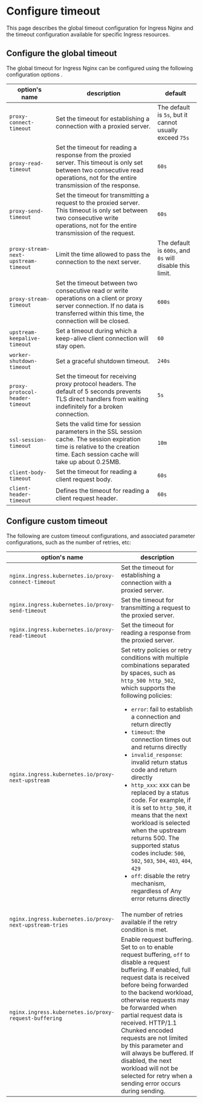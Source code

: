 
# Configure timeout

This page describes the global timeout configuration for Ingress Nginx and the timeout configuration available for specific Ingress resources.

## Configure the global timeout

The global timeout for Ingress Nginx can be configured using the following configuration options .

|option's name|description|default|
|---- |---- | --- |
|`proxy-connect-timeout`| Set the timeout for establishing a connection with a proxied server. |The default is `5s`, but it cannot usually exceed  `75s` |
|`proxy-read-timeout`| Set the timeout for reading a response from the proxied server. This timeout is only set between two consecutive read operations, not for the entire transmission of the response. |`60s`|
|`proxy-send-timeout`| Set the timeout for transmitting a request to the proxied server.  This timeout is only set between two consecutive write operations, not for the entire transmission of the request. |`60s`|
|`proxy-stream-next-upstream-timeout`| Limit the time allowed to pass the connection to the next server. |The default is `600s`,  and `0s` will disable this limit. |
|`proxy-stream-timeout`|Set the timeout between two consecutive read or write operations on a client or proxy server connection. If no data is transferred within this time, the connection will be closed.|`600s`|
|`upstream-keepalive-timeout`|Set a timeout during which a keep-alive client connection will stay open. | `60`|
|`worker-shutdown-timeout`|Set a graceful shutdown timeout. |`240s`|
|`proxy-protocol-header-timeout`| Set the timeout for receiving proxy protocol headers. The default of 5 seconds prevents TLS direct handlers from waiting indefinitely for a broken connection. |`5s`|
|`ssl-session-timeout`| Sets the valid time for session parameters in the SSL session cache. The session expiration time is relative to the creation time. Each session cache will take up about 0.25MB. |`10m`|
|`client-body-timeout`|Set the timeout for reading a client request body. |`60s`|
|`client-header-timeout`|Defines the timeout for reading a client request header. |`60s`|

## Configure custom timeout

The following are custom timeout configurations, and associated parameter configurations, such as the number of retries, etc:

|option's name|description|
| ---- |---- |
|`nginx.ingress.kubernetes.io/proxy-connect-timeout`| Set the timeout for establishing a connection with a proxied server. |
|`nginx.ingress.kubernetes.io/proxy-send-timeout`| Set the timeout for transmitting a request to the proxied server. |
| `nginx.ingress.kubernetes.io/proxy-read-timeout` | Set the timeout for reading a response from the proxied server. |
|`nginx.ingress.kubernetes.io/proxy-next-upstream`|Set retry policies or retry conditions with multiple combinations separated by spaces, such as `http_500 http_502`, which supports the following policies: <ul> <li>`error`: fail to establish a connection and return directly</li><li>`timeout`: the connection times out and returns directly</li><li>`invalid_response`: invalid return status code and return directly</li ><li>`http_xxx`: xxx can be replaced by a status code. For example, if it is set to `http_500`, it means that the next workload is selected when the upstream returns 500. The supported status codes include: `500`, `502`, `503`, `504`, `403`, `404`, `429`</li><li>`off`: disable the retry mechanism, regardless of Any error returns directly</li></ul>|
|`nginx.ingress.kubernetes.io/proxy-next-upstream-tries`| The number of retries available if the retry condition is met. |
|`nginx.ingress.kubernetes.io/proxy-request-buffering`| Enable request buffering. Set to `on` to enable request buffering, `off` to disable a request buffering. If enabled, full request data is received before being forwarded to the backend workload, otherwise requests may be forwarded when partial request data is received. HTTP/1.1 Chunked encoded requests are not limited by this parameter and will always be buffered. If disabled, the next workload will not be selected for retry when a sending error occurs during sending. |
